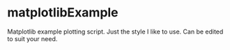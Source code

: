 # matplotlibExample
Matplotlib example plotting script. Just the style I like to use. Can be edited to suit your need.
